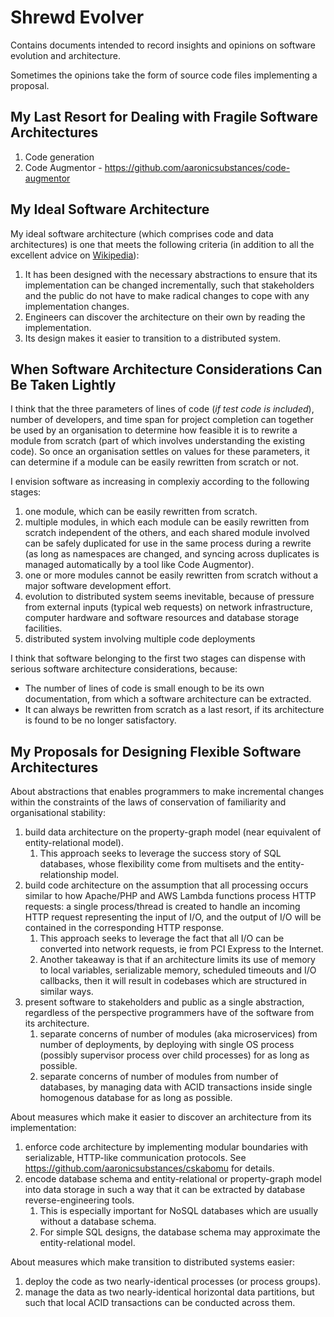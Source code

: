 # Shrewd Evolver

Contains documents intended to record insights and opinions on software evolution and architecture.

Sometimes the opinions take the form of source code files implementing a proposal.


## My Last Resort for Dealing with Fragile Software Architectures

  1. Code generation
  2. Code Augmentor - https://github.com/aaronicsubstances/code-augmentor


## My Ideal Software Architecture

My ideal software architecture (which comprises code and data architectures)  is one that meets the following criteria (in addition to all the excellent advice on [Wikipedia](https://en.wikipedia.org/wiki/Software_architecture)):

  1. It has been designed with the necessary abstractions to ensure that its implementation can be changed incrementally, such that stakeholders and the public do not have to make radical changes to cope with any implementation changes.
  2. Engineers can discover the architecture on their own by reading the implementation.
  3. Its design makes it easier to transition to a distributed system.

## When Software Architecture Considerations Can Be Taken Lightly

I think that the three parameters of lines of code (*if test code is included*), number of developers, and time span for project completion can together be used by an organisation to determine how feasible it is to rewrite a module from scratch (part of which involves understanding the existing code). So once an organisation settles on values for these parameters, it can determine if a module can be easily rewritten from scratch or not.

I envision software as increasing in complexiy according to the following stages:
  1. one module, which can be easily rewritten from scratch.
  2. multiple modules, in which each module can be easily rewritten from scratch independent of the others, and each shared module involved can be safely duplicated for use in the same process during a rewrite (as long as namespaces are changed, and syncing across duplicates is managed automatically by a tool like Code Augmentor).
  3. one or more modules cannot be easily rewritten from scratch without a major software development effort.
  4. evolution to distributed system seems inevitable, because of pressure from external inputs (typical web requests) on network infrastructure, computer hardware and software resources and database storage facilities.
  5. distributed system involving multiple code deployments

I think that software belonging to the first two stages can dispense with serious software architecture considerations, because:
  - The number of lines of code is small enough to be its own documentation, from which a software architecture can be extracted.
  - It can always be rewritten from scratch as a last resort, if its architecture is found to be no longer satisfactory.


## My Proposals for Designing Flexible Software Architectures

About abstractions that enables programmers to make incremental changes within the constraints of the laws of conservation of familiarity and organisational stability:
  1. build data architecture on the property-graph model (near equivalent of entity-relational model).
     1. This approach seeks to leverage the success story of SQL databases, whose flexibility come from multisets and the entity-relationship model.
  2. build code architecture on the assumption that all processing occurs similar to how Apache/PHP and AWS Lambda functions process HTTP requests: a single process/thread is created to handle an incoming HTTP request representing the input of I/O, and the output of I/O will be contained in the corresponding HTTP response.
     1. This approach seeks to leverage the fact that all I/O can be converted into network requests, ie from PCI Express to the Internet.
     3. Another takeaway is that if an architecture limits its use of memory to local variables, serializable memory, scheduled timeouts and I/O callbacks, then it will result in codebases which are structured in similar ways.
  3. present software to stakeholders and public as a single abstraction, regardless of the perspective programmers have of the software from its architecture.
     1. separate concerns of number of modules (aka microservices) from number of deployments, by deploying with single OS process (possibly supervisor process over child processes) for as long as possible.
     3. separate concerns of number of modules from number of databases, by managing data with ACID transactions inside single homogenous database for as long as possible.

About measures which make it easier to discover an architecture from its implementation:
  1. enforce code architecture by implementing modular boundaries with serializable, HTTP-like communication protocols. See https://github.com/aaronicsubstances/cskabomu for details.
  4. encode database schema and entity-relational or property-graph model into data storage in such a way that it can be extracted by database reverse-engineering tools.
     1. This is especially important for NoSQL databases which are usually without a database schema.
     2. For simple SQL designs, the database schema may approximate the entity-relational model.

About measures which make transition to distributed systems easier:
  1. deploy the code as two nearly-identical processes (or process groups).
  1. manage the data as two nearly-identical horizontal data partitions, but such that local ACID transactions can be conducted across them.
